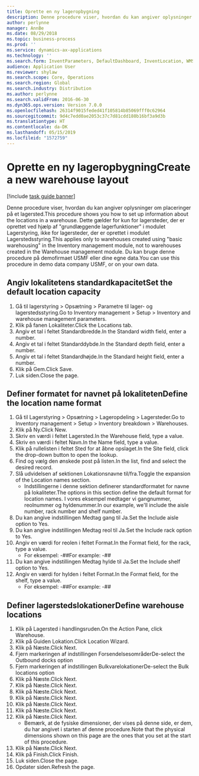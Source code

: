 ```yaml
---
title: Oprette en ny lageropbygning
description: Denne procedure viser, hvordan du kan angiver oplysninger om placeringer på et lagersted.
author: perlynne
manager: AnnBe
ms.date: 08/29/2018
ms.topic: business-process
ms.prod: ''
ms.service: dynamics-ax-applications
ms.technology: ''
ms.search.form: InventParameters, DefaultDashboard, InventLocation, WMSLocationWizard
audience: Application User
ms.reviewer: shylaw
ms.search.scope: Core, Operations
ms.search.region: Global
ms.search.industry: Distribution
ms.author: perlynne
ms.search.validFrom: 2016-06-30
ms.dyn365.ops.version: Version 7.0.0
ms.openlocfilehash: 26314f9015feded41f105814b85069fff0c62964
ms.sourcegitcommit: 9d4c7edd0ae2053c37c7d81cdd180b16bf3a9d3b
ms.translationtype: HT
ms.contentlocale: da-DK
ms.lasthandoff: 05/15/2019
ms.locfileid: "1572759"
---
```

# <a name="create-a-new-warehouse-layout"></a><span data-ttu-id="97512-103">Oprette en ny lageropbygning</span><span class="sxs-lookup"><span data-stu-id="97512-103">Create a new warehouse layout</span></span>

[!include [task guide banner](../../includes/task-guide-banner.md)]

<span data-ttu-id="97512-104">Denne procedure viser, hvordan du kan angiver oplysninger om placeringer på et lagersted.</span><span class="sxs-lookup"><span data-stu-id="97512-104">This procedure shows you how to set up information about the locations in a warehouse.</span></span> <span data-ttu-id="97512-105">Dette gælder for kun for lagersteder, der er oprettet ved hjælp af "grundlæggende lagerfunktioner" i modulet Lagerstyring, ikke for lagersteder, der er oprettet i modulet Lagerstedsstyring.</span><span class="sxs-lookup"><span data-stu-id="97512-105">This applies only to warehouses created using "basic warehousing" in the Inventory management module, not to warehouses created in the Warehouse management module.</span></span> <span data-ttu-id="97512-106">Du kan bruge denne procedure på demofirmaet USMF eller dine egne data.</span><span class="sxs-lookup"><span data-stu-id="97512-106">You can use this procedure in demo data company USMF, or on your own data.</span></span>


## <a name="set-the-default-location-capacity"></a><span data-ttu-id="97512-107">Angiv lokalitetens standardkapacitet</span><span class="sxs-lookup"><span data-stu-id="97512-107">Set the default location capacity</span></span>
1. <span data-ttu-id="97512-108">Gå til lagerstyring > Opsætning > Parametre til lager- og lagerstedsstyring.</span><span class="sxs-lookup"><span data-stu-id="97512-108">Go to Inventory management > Setup > Inventory and warehouse management parameters.</span></span>
2. <span data-ttu-id="97512-109">Klik på fanen Lokaliteter.</span><span class="sxs-lookup"><span data-stu-id="97512-109">Click the Locations tab.</span></span>
3. <span data-ttu-id="97512-110">Angiv et tal i feltet Standardbredde.</span><span class="sxs-lookup"><span data-stu-id="97512-110">In the Standard width field, enter a number.</span></span>
4. <span data-ttu-id="97512-111">Angiv et tal i feltet Standarddybde.</span><span class="sxs-lookup"><span data-stu-id="97512-111">In the Standard depth field, enter a number.</span></span>
5. <span data-ttu-id="97512-112">Angiv et tal i feltet Standardhøjde.</span><span class="sxs-lookup"><span data-stu-id="97512-112">In the Standard height field, enter a number.</span></span>
6. <span data-ttu-id="97512-113">Klik på Gem.</span><span class="sxs-lookup"><span data-stu-id="97512-113">Click Save.</span></span>
7. <span data-ttu-id="97512-114">Luk siden.</span><span class="sxs-lookup"><span data-stu-id="97512-114">Close the page.</span></span>

## <a name="define-the-location-name-format"></a><span data-ttu-id="97512-115">Definer formatet for navnet på lokaliteten</span><span class="sxs-lookup"><span data-stu-id="97512-115">Define the location name format</span></span>
1. <span data-ttu-id="97512-116">Gå til Lagerstyring > Opsætning > Lageropdeling > Lagersteder.</span><span class="sxs-lookup"><span data-stu-id="97512-116">Go to Inventory management > Setup > Inventory breakdown > Warehouses.</span></span>
2. <span data-ttu-id="97512-117">Klik på Ny.</span><span class="sxs-lookup"><span data-stu-id="97512-117">Click New.</span></span>
3. <span data-ttu-id="97512-118">Skriv en værdi i feltet Lagersted.</span><span class="sxs-lookup"><span data-stu-id="97512-118">In the Warehouse field, type a value.</span></span>
4. <span data-ttu-id="97512-119">Skriv en værdi i feltet Navn.</span><span class="sxs-lookup"><span data-stu-id="97512-119">In the Name field, type a value.</span></span>
5. <span data-ttu-id="97512-120">Klik på rullelisten i feltet Sted for at åbne opslaget.</span><span class="sxs-lookup"><span data-stu-id="97512-120">In the Site field, click the drop-down button to open the lookup.</span></span>
6. <span data-ttu-id="97512-121">Find og vælg den ønskede post på listen.</span><span class="sxs-lookup"><span data-stu-id="97512-121">In the list, find and select the desired record.</span></span>
7. <span data-ttu-id="97512-122">Slå udvidelsen af sektionen Lokationsnavne til/fra.</span><span class="sxs-lookup"><span data-stu-id="97512-122">Toggle the expansion of the Location names section.</span></span>
    * <span data-ttu-id="97512-123">Indstillingerne i denne sektion definerer standardformatet for navne på lokaliteter.</span><span class="sxs-lookup"><span data-stu-id="97512-123">The options in this section define the default format for location names.</span></span> <span data-ttu-id="97512-124">I vores eksempel medtager vi gangnummer, reolnummer og hyldenummer.</span><span class="sxs-lookup"><span data-stu-id="97512-124">In our example, we'll include the aisle number, rack number and shelf number.</span></span>  
8. <span data-ttu-id="97512-125">Du kan angive indstillingen Medtag gang til Ja.</span><span class="sxs-lookup"><span data-stu-id="97512-125">Set the Include aisle option to Yes.</span></span>
9. <span data-ttu-id="97512-126">Du kan angive indstillingen Medtag reol til Ja.</span><span class="sxs-lookup"><span data-stu-id="97512-126">Set the Include rack option to Yes.</span></span> 
10. <span data-ttu-id="97512-127">Angiv en værdi for reolen i feltet Format.</span><span class="sxs-lookup"><span data-stu-id="97512-127">In the Format field, for the rack, type a value.</span></span>
    * <span data-ttu-id="97512-128">For eksempel: -##</span><span class="sxs-lookup"><span data-stu-id="97512-128">For example: -##</span></span>  
11. <span data-ttu-id="97512-129">Du kan angive indstillingen Medtag hylde til Ja.</span><span class="sxs-lookup"><span data-stu-id="97512-129">Set the Include shelf option to Yes.</span></span>
12. <span data-ttu-id="97512-130">Angiv en værdi for hylden i feltet Format.</span><span class="sxs-lookup"><span data-stu-id="97512-130">In the Format field, for the shelf, type a value.</span></span>
    * <span data-ttu-id="97512-131">For eksempel: -##</span><span class="sxs-lookup"><span data-stu-id="97512-131">For example: -##</span></span>  

## <a name="define-warehouse-locations"></a><span data-ttu-id="97512-132">Definer lagerstedslokationer</span><span class="sxs-lookup"><span data-stu-id="97512-132">Define warehouse locations</span></span>
1. <span data-ttu-id="97512-133">Klik på Lagersted i handlingsruden.</span><span class="sxs-lookup"><span data-stu-id="97512-133">On the Action Pane, click Warehouse.</span></span>
2. <span data-ttu-id="97512-134">Klik på Guiden Lokation.</span><span class="sxs-lookup"><span data-stu-id="97512-134">Click Location Wizard.</span></span>
3. <span data-ttu-id="97512-135">Klik på Næste.</span><span class="sxs-lookup"><span data-stu-id="97512-135">Click Next.</span></span>
4. <span data-ttu-id="97512-136">Fjern markeringen af indstillingen Forsendelsesområder</span><span class="sxs-lookup"><span data-stu-id="97512-136">De-select the Outbound docks option</span></span>
5. <span data-ttu-id="97512-137">Fjern markeringen af indstillingen Bulkvarelokationer</span><span class="sxs-lookup"><span data-stu-id="97512-137">De-select the Bulk locations option</span></span>
6. <span data-ttu-id="97512-138">Klik på Næste.</span><span class="sxs-lookup"><span data-stu-id="97512-138">Click Next.</span></span>
7. <span data-ttu-id="97512-139">Klik på Næste.</span><span class="sxs-lookup"><span data-stu-id="97512-139">Click Next.</span></span>
8. <span data-ttu-id="97512-140">Klik på Næste.</span><span class="sxs-lookup"><span data-stu-id="97512-140">Click Next.</span></span>
9. <span data-ttu-id="97512-141">Klik på Næste.</span><span class="sxs-lookup"><span data-stu-id="97512-141">Click Next.</span></span>
10. <span data-ttu-id="97512-142">Klik på Næste.</span><span class="sxs-lookup"><span data-stu-id="97512-142">Click Next.</span></span>
11. <span data-ttu-id="97512-143">Klik på Næste.</span><span class="sxs-lookup"><span data-stu-id="97512-143">Click Next.</span></span>
12. <span data-ttu-id="97512-144">Klik på Næste.</span><span class="sxs-lookup"><span data-stu-id="97512-144">Click Next.</span></span>
    * <span data-ttu-id="97512-145">Bemærk, at de fysiske dimensioner, der vises på denne side, er dem, du har angivet i starten af denne procedure.</span><span class="sxs-lookup"><span data-stu-id="97512-145">Note that the physical dimensions shown on this page are the ones that you set at the start of this procedure.</span></span>  
13. <span data-ttu-id="97512-146">Klik på Næste.</span><span class="sxs-lookup"><span data-stu-id="97512-146">Click Next.</span></span>
14. <span data-ttu-id="97512-147">Klik på Finish.</span><span class="sxs-lookup"><span data-stu-id="97512-147">Click Finish.</span></span>
15. <span data-ttu-id="97512-148">Luk siden.</span><span class="sxs-lookup"><span data-stu-id="97512-148">Close the page.</span></span>
16. <span data-ttu-id="97512-149">Opdater siden.</span><span class="sxs-lookup"><span data-stu-id="97512-149">Refresh the page.</span></span>

